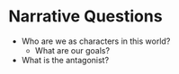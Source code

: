 # Narrative Questions 
* Who are we as characters in this world?
	* What are our goals?
* What is the antagonist?
